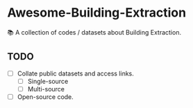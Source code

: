 # Awesome-Building-Extraction
📚 A collection of codes / datasets about Building Extraction. 

## TODO
- [ ] Collate public datasets and access links.
  - [ ] Single-source
  - [ ] Multi-source
- [ ] Open-source code. 
